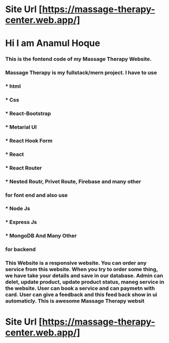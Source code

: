 # Site Url [https://massage-therapy-center.web.app/]

# Hi I am Anamul Hoque

### This is the fontend code of my Massage Therapy Website.

### Massage Therapy is my fullstack/mern project. I have to use

### \* html

### \* Css

### \* React-Bootstrap

### \* Metarial UI

### \* React Hook Form

### \* React

### \* React Router

### \* Nested Routr, Privet Route, Firebase and many other

### for font end and also use

### \* Node Js

### \* Express Js

### \* MongoDB And Many Other

### for backend

### This Website is a responsive website. You can order any service from this website. When you try to order some thing, we have take your details and save in our database. Admin can delet, update product, update product status, maneg service in the website. User can book a service and can paymetn with card. User can give a feedback and this feed back show in ui automaticly. This is awesome Massage Therapy websit

# Site Url [https://massage-therapy-center.web.app/]
